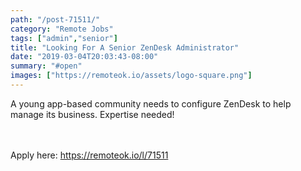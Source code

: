 ```yaml
---
path: "/post-71511/"
category: "Remote Jobs"
tags: ["admin","senior"]
title: "Looking For A Senior ZenDesk Administrator"
date: "2019-03-04T20:03:43-08:00"
summary: "#open"
images: ["https://remoteok.io/assets/logo-square.png"]
---
```


<p>A young app-based community needs to configure ZenDesk to help manage its business. Expertise needed!</p>

<br/>
<br/>
Apply here: <A HREF="https://remoteok.io/l/71511">https://remoteok.io/l/71511</A>
